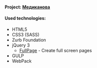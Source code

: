 <h4>Project: <a href="https://mnaumenko90.github.io/medikanova/build/" target="_blank">Медиканова</a></h4>
<h4>Used technologies:</h4>
<ul>
  <li>HTML5</li>
  <li>CSS3 (SASS)</li>
  <li>Zurb Foundation</li>
  <li>jQuery 3
      <ul>
        <li><a href="https://github.com/alvarotrigo/fullPage.js/" target="_blank">FullPage</a> - Create full screen pages</li>
      </ul>
  </li>
  <li>GULP</li>
  <li>WebPack</li>
</ul>
